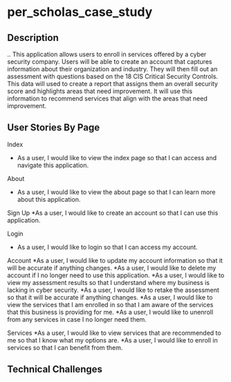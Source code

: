 # per_scholas_case_study

## Description

.. This application allows users to enroll in services offered by a cyber security company. Users will be able to create an account that captures information about their organization and industry. They will then fill out an assessment with questions based on the 18 CIS Critical Security Controls. This data will used to create a report that assigns them an overall security score and highlights areas that need improvement. It will use this information to recommend services that align with the areas that need improvement. 



## User Stories By Page

Index 
* As a user, I would like to view the index page so that I can access and navigate this application. 
  
 About 
* As a user, I would like to view the about page so that I can learn more about this application.
 
Sign Up
*As a user, I would like to create an account so that I can use this application.

Login
* As a user, I would like to login so that I can access my account.

Account
*As a user, I would like to update my account information so that it will be accurate if anything changes.
*As a user, I would like to delete my account if I no longer need to use this application.
*As a user, I would like to view my assessment results so that I understand where my business is lacking in cyber security.
*As a user, I would like to retake the assessment so that it will be accurate if anything changes.
*As a user, I would like to view the services that I am enrolled in so that I am aware of the services that this business is providing for me.
*As a user, I would like to unenroll from any services in case I no longer need them.

Services
*As a user, I would like to view services that are recommended to me so that I know what my options are.
*As a user, I would like to enroll in services so that I can benefit from them.
    
    
  ## Technical Challenges
  
